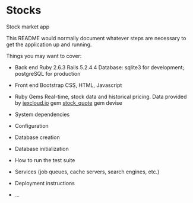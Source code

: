 # Stocks

Stock market app

This README would normally document whatever steps are necessary to get the
application up and running.

Things you may want to cover:


* Back end
  Ruby 2.6.3
  Rails 5.2.4.4
  Database: sqlite3 for development; postgreSQL for production



* Front end
  Bootstrap CSS, HTML, Javascript

* Ruby Gems
  Real-time, stock data and historical pricing. Data provided by [iexcloud.io](https://iexcloud.io/)
  gem [stock_quote](https://github.com/tyrauber/stock_quote)
  gem devise

* System dependencies

* Configuration

* Database creation

* Database initialization

* How to run the test suite

* Services (job queues, cache servers, search engines, etc.)

* Deployment instructions

* ...
